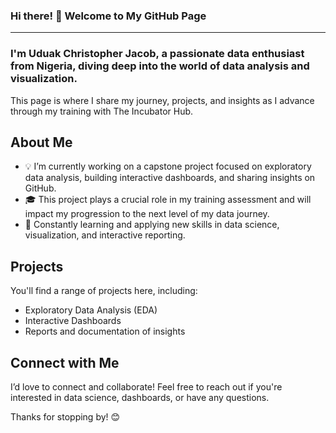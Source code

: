 ### Hi there! 👋 Welcome to My GitHub Page
----
### I'm Uduak Christopher Jacob, a passionate data enthusiast from Nigeria, diving deep into the world of data analysis and visualization. 
This page is where I share my journey, projects, and insights as I advance through my training with The Incubator Hub.

About Me
-----
- 💡 I’m currently working on a capstone project focused on exploratory data analysis, building interactive dashboards, and sharing insights on GitHub.
- 🎓 This project plays a crucial role in my training assessment and will impact my progression to the next level of my data journey.
- 🌱 Constantly learning and applying new skills in data science, visualization, and interactive reporting.

Projects
-----
You'll find a range of projects here, including:

- Exploratory Data Analysis (EDA)
- Interactive Dashboards
- Reports and documentation of insights
  
Connect with Me
------
I’d love to connect and collaborate! Feel free to reach out if you're interested in data science, dashboards, or have any questions.

Thanks for stopping by! 😊

<!---
Uduak902/Uduak902 is a ✨ special ✨ repository because its `README.md` (this file) appears on your GitHub profile.
You can click the Preview link to take a look at your changes.
--->
